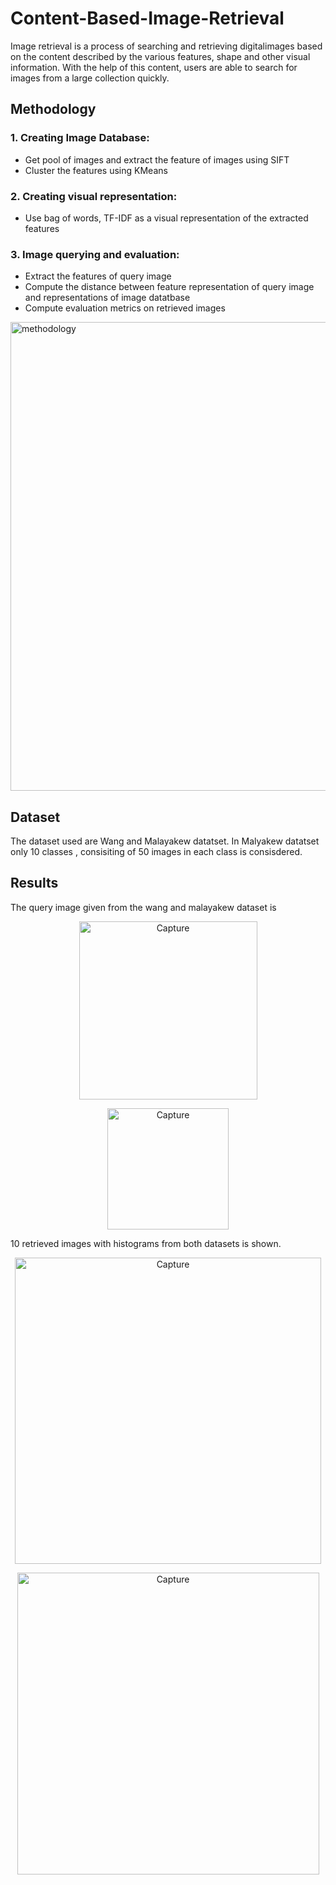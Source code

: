 # Content-Based-Image-Retrieval
Image retrieval is a process of searching and retrieving digitalimages based on the content described by the various features, shape and other visual information. With the help of this content, users are able to search for images from a large collection quickly.

## Methodology
### 1. Creating Image Database:
  - Get pool of images and extract the feature of images using SIFT
  - Cluster the features using KMeans
### 2. Creating visual representation:
  - Use bag of words, TF-IDF as a visual representation of the extracted features
### 3. Image querying and evaluation:
  - Extract the features of query image
  - Compute the distance between feature representation of query image and representations of image datatbase
  - Compute evaluation metrics on retrieved images
  
<img width="750" alt="methodology" src="https://user-images.githubusercontent.com/128280752/226164702-6b7ee8f2-a774-47a0-aa5f-8f97dad71471.png">

## Dataset
The dataset used are Wang and Malayakew datatset. In Malyakew datatset only 10 classes , consisiting of 50 images in each class is consisdered.

## Results
The query image given from the wang and malayakew dataset is
<p align="center">
<img width="285" alt="Capture" src="https://user-images.githubusercontent.com/128280752/226165448-1a3a38a3-2e04-4d15-8f7b-5d71aca6f070.PNG">
</p>
<p align="center">
<img width="194" alt="Capture" src="https://user-images.githubusercontent.com/128280752/226165884-5e2acbd8-fc88-44b1-9897-957cdbd119d9.PNG">
</p>

10 retrieved images with histograms from both datasets is shown.
<p align="center">
<img width="490" alt="Capture" src="https://user-images.githubusercontent.com/128280752/226165043-85ca115d-9ab9-471c-a962-2c18704685a2.PNG">
</p>
<p align="center">
<img width="483" alt="Capture" src="https://user-images.githubusercontent.com/128280752/226166246-a25cddad-66a9-4cad-aa02-873c1c230994.PNG">
</p>
